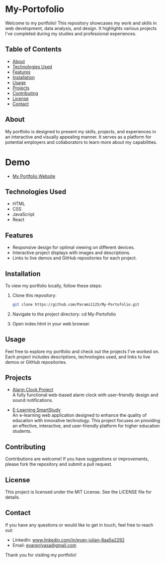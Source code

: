 # My-Portofolio

Welcome to my portfolio! This repository showcases my work and skills in web development, data analysis, and design. It highlights various projects I've completed during my studies and professional experiences.

## Table of Contents

- [About](#about)
- [Technologies Used](#technologies-used)
- [Features](#features)
- [Installation](#installation)
- [Usage](#usage)
- [Projects](#projects)
- [Contributing](#contributing)
- [License](#license)
- [Contact](#contact)

## About

My portfolio is designed to present my skills, projects, and experiences in an interactive and visually appealing manner. It serves as a platform for potential employers and collaborators to learn more about my capabilities.

# Demo
- [My Portfolio Website](https://parami1125.github.io/My-Portofolio/)  

## Technologies Used

- HTML
- CSS
- JavaScript
- React

## Features

- Responsive design for optimal viewing on different devices.
- Interactive project displays with images and descriptions.
- Links to live demos and GitHub repositories for each project.

## Installation

To view my portfolio locally, follow these steps:

1. Clone this repository:
   ```bash
   git clone https://github.com/Parami1125/My-Portofolio.git

2. Navigate to the project directory:
cd My-Portofolio

3. Open index.html in your web browser.

## Usage
Feel free to explore my portfolio and check out the projects I've worked on. Each project includes descriptions, technologies used, and links to live demos or GitHub repositories.

## Projects
- [Alarm Clock Project](https://parami1125.github.io/Digital-Alarm-Clock/)  
  A fully functional web-based alarm clock with user-friendly design and sound notifications.
  
- [E-Learning SmartStudy](https://github.com/Parami1125/E-Learning-SmartStudy)  
  An e-learning web application designed to enhance the quality of education with innovative technology. This project focuses on providing an effective, interactive, and user-friendly platform for higher education students.

## Contributing
Contributions are welcome! If you have suggestions or improvements, please fork the repository and submit a pull request.

## License
This project is licensed under the MIT License. See the LICENSE file for details.

## Contact
If you have any questions or would like to get in touch, feel free to reach out:

- LinkedIn: www.linkedin.com/in/evan-julian-8aa5a2292
- Email: evanpriyasa@gmail.com
  
Thank you for visiting my portfolio!
